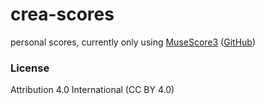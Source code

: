 # crea-scores

personal scores, currently only using [MuseScore3](https://musescore.org/en) ([GitHub](https://github.com/musescore/MuseScore))

### License
Attribution 4.0 International (CC BY 4.0) 
